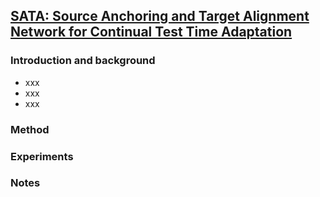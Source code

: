 ## [SATA: Source Anchoring and Target Alignment Network for Continual Test Time Adaptation](https://arxiv.org/abs/2304.10113)


### Introduction and background
- xxx
- xxx
- xxx

### Method

### Experiments

### Notes
